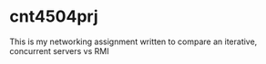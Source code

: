 # cnt4504prj
This is my networking assignment written to compare an iterative, concurrent servers vs RMI 
